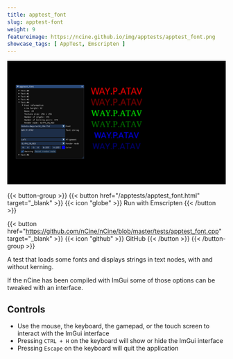 ```yaml
---
title: apptest_font
slug: apptest-font
weight: 9
featureimage: https://ncine.github.io/img/apptests/apptest_font.png
showcase_tags: [ AppTest, Emscripten ]
---
```


![apptest_font](/img/apptests/apptest_font.png)

{{< button-group >}}
{{< button href="/apptests/apptest_font.html" target="_blank" >}}
{{< icon "globe" >}} Run with Emscripten
{{< /button >}}

{{< button href="https://github.com/nCine/nCine/blob/master/tests/apptest_font.cpp" target="_blank" >}}
{{< icon "github" >}} GitHub
{{< /button >}}
{{< /button-group >}}

A test that loads some fonts and displays strings in text nodes, with and without kerning.

If the nCine has been compiled with ImGui some of those options can be tweaked with an interface.

## Controls

- Use the mouse, the keyboard, the gamepad, or the touch screen to interact with the ImGui interface
- Pressing `CTRL + H` on the keyboard will show or hide the ImGui interface
- Pressing `Escape` on the keyboard will quit the application
